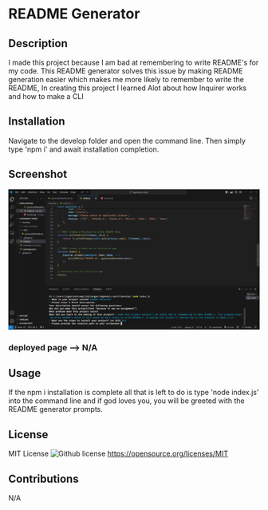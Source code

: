 # README Generator

## Description

I made this project because I am bad at remembering to write README's for my code. This README generator solves this issue by making README generation easier which makes me more likely to remember to write the README, In creating this project I learned Alot about how Inquirer works and how to make a CLI

## Installation

Navigate to the develop folder and open the command line. Then simply type 'npm i' and await installation completion.

## Screenshot

![Project Screenshot](./images/image.png)
### deployed page --> N/A

## Usage

If the npm i installation is complete all that is left to do is type 'node index.js' into the command line and if god loves you, you will be greeted with the README generator prompts.

## License

MIT License
![Github license](https://img.shields.io/badge/license-MIT-blue.svg)
https://opensource.org/licenses/MIT

## Contributions

N/A
